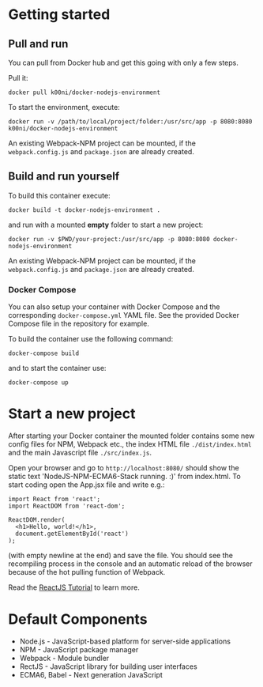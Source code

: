 # Getting started

## Pull and run

You can pull from Docker hub and get this going with only a few steps.

Pull it:

    docker pull k00ni/docker-nodejs-environment

To start the environment, execute:

    docker run -v /path/to/local/project/folder:/usr/src/app -p 8080:8080 k00ni/docker-nodejs-environment

An existing Webpack-NPM project can be mounted, if the `webpack.config.js` and `package.json` are already created.

## Build and run yourself

To build this container execute:

    docker build -t docker-nodejs-environment .

and run with a mounted **empty** folder to start a new project:

    docker run -v $PWD/your-project:/usr/src/app -p 8080:8080 docker-nodejs-environment

An existing Webpack-NPM project can be mounted, if the `webpack.config.js` and `package.json` are already created.

### Docker Compose

You can also setup your container with Docker Compose and the corresponding `docker-compose.yml` YAML file. See the provided Docker Compose file in the repository for example.

To build the container use the following command:

```
docker-compose build
```

and to start the container use:

```
docker-compose up
```

# Start a new project

After starting your Docker container the mounted folder contains some new config files for NPM, Webpack etc., the index HTML file `./dist/index.html` and the main Javascript file `./src/index.js`.

Open your browser and go to `http://localhost:8080/` should show the static text 'NodeJS-NPM-ECMA6-Stack running. :)' from index.html. To start coding open the App.jsx file and write e.g.:

```
import React from 'react';
import ReactDOM from 'react-dom';

ReactDOM.render(
  <h1>Hello, world!</h1>,
  document.getElementById('react')
);

```

(with empty newline at the end) and save the file. You should see the recompiling process in the console and an automatic reload of the browser because of the hot pulling function of Webpack.

Read the [ReactJS Tutorial](https://facebook.github.io/react/docs/tutorial.html) to learn more.


# Default Components

* Node.js - JavaScript-based platform for server-side applications
* NPM - JavaScript package manager
* Webpack - Module bundler
* RectJS - JavaScript library for building user interfaces
* ECMA6, Babel - Next generation JavaScript
